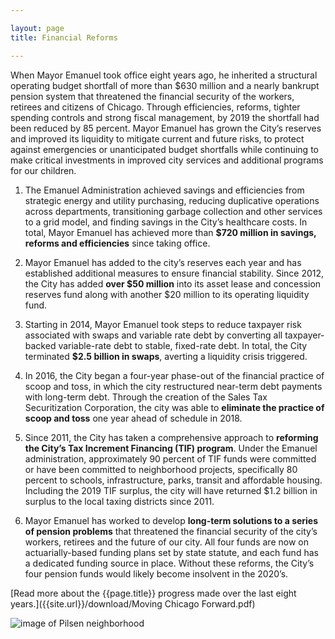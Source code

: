```yaml
---

layout: page
title: Financial Reforms

---
```


When Mayor Emanuel took office eight years ago, he inherited a structural operating budget shortfall of more than $630 million and a nearly bankrupt pension system that threatened the financial security of the workers, retirees and citizens of Chicago. Through efficiencies, reforms, tighter spending controls and strong fiscal management, by 2019 the shortfall had been reduced by 85 percent. Mayor Emanuel has grown the City’s reserves and improved its liquidity to mitigate current and future risks, to protect against emergencies or unanticipated budget shortfalls while continuing to make critical investments in improved city services and additional programs for our children. 

1. The Emanuel Administration achieved savings and efficiencies from strategic energy and utility purchasing, reducing duplicative operations across departments, transitioning garbage collection and other services to a grid model, and finding savings in the City’s healthcare costs. In total, Mayor Emanuel has achieved more than **$720 million in savings, reforms and efficiencies** since taking office.

1. Mayor Emanuel has added to the city’s reserves each year and has established additional measures
to ensure financial stability. Since 2012, the City has added **over $50 million** into its asset lease and concession reserves fund along with another $20 million to its operating liquidity fund.

1. Starting in 2014, Mayor Emanuel took steps to reduce taxpayer risk associated with swaps and variable rate debt by converting all taxpayer-backed variable-rate debt to stable, fixed-rate debt. In total, the City terminated **$2.5 billion in swaps**, averting a liquidity crisis triggered.

1. In 2016, the City began a four-year phase-out of the financial practice of scoop and toss, in which the city restructured near-term debt payments with long-term debt. Through the creation of the Sales Tax Securitization Corporation, the city was able to **eliminate the practice of scoop and toss** one year ahead of schedule in 2018.

1. Since 2011, the City has taken a comprehensive approach to **reforming the City’s Tax Increment Financing (TIF) program**. Under the Emanuel administration, approximately 90 percent of TIF funds were committed or have been committed to neighborhood projects, specifically 80 percent to schools, infrastructure, parks, transit and affordable housing. Including the 2019 TIF surplus, the city will have returned $1.2 billion in surplus to the local taxing districts since 2011. 

1. Mayor Emanuel has worked to develop **long-term solutions to a series of pension problems** that threatened the financial security of the city’s workers, retirees and the future of our city. All four funds are now on actuarially-based funding plans set by state statute, and each fund has a dedicated funding source in place. Without these reforms, the City’s four pension funds would likely become insolvent in the 2020’s.

[Read more about the {{page.title}} progress made over the last eight years.]({{site.url}}/download/Moving Chicago Forward.pdf)

![image of Pilsen neighborhood](/assets/img/Pilsen.jpg) 